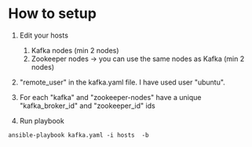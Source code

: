 # How to setup
1. Edit your hosts
   1. Kafka nodes  (min 2 nodes)
   2. Zookeeper nodes -> you can use the same nodes as Kafka (min 2 nodes)

2. "remote_user" in the kafka.yaml file. I have used user "ubuntu". 

3. For each "kafka" and "zookeeper-nodes" have a unique "kafka_broker_id" and "zookeeper_id" ids

4. Run playbook
```shell
ansible-playbook kafka.yaml -i hosts  -b
```
